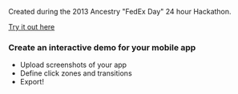 Created during the 2013 Ancestry "FedEx Day" 24 hour Hackathon.

[Try it out here](http://1000memories.github.io/bordeaux.js/)

### Create an interactive demo for your mobile app
- Upload screenshots of your app
- Define click zones and transitions
- Export!
